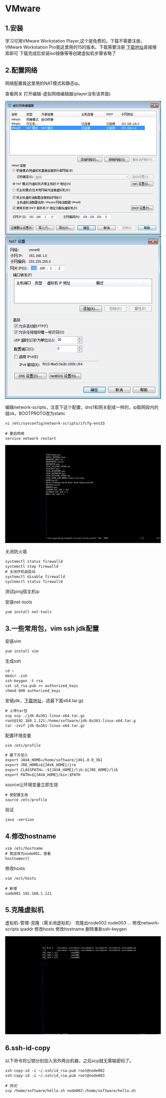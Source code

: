# VMware

## 1.安装

学习可用VMware Workstation Player,这个是免费的。下载不需要注册。
VMware Workstation Pro我这里用的15的版本。下载需要注册
[下载地址](https://customerconnect.vmware.com/en/downloads/search?query=vmware%20workstation%20pro%2015)直接搜索即可
下载完成后安装iso镜像等等创建虚拟机步骤省略了


## 2.配置网络

网络配置我这里用的NAT模式和静态ip。

查看网关
打开编辑-虚拟网络编辑器(player没有该界面)

![vmware](./image/vmware1.png)
![vmware](./image/vmware2.png)

编辑network-scripts，注意下这个配置，dns1和网关配成一样的，ip取网段内的就ok，BOOTPROTO改为static
```shell
vi /etc/sysconfig/network-scripts/ifcfg-ens33

# 重启网络
service network restart
```
![vmware](./image/vmware3.png)


关闭防火墙
```shell
systemctl status firewalld
systemctl stop firewalld
# 关闭开机自启动
systemctl disable firewalld
systemctl status firewalld
```

测试ping宿主机ip

安装net-tools
```shell
yum install net-tools
```

## 3.一些常用包，vim ssh jdk配置
安装vim
```shell
yum install vim
```

生成ssh
```shell
cd ~
mkdir .ssh
ssh-keygen -t rsa
cat id_rsa.pub >> authorized_keys
chmod 600 authorized_keys
```

安装jdk，[下载地址](https://www.oracle.com/java/technologies/downloads/#java8)，选最下面x64.tar.gz
```shell
# 上传tar包
scp scp ./jdk-8u361-linux-x64.tar.gz root@192.168.1.121:/home/software/jdk-8u361-linux-x64.tar.g
tar -zxvf jdk-8u361-linux-x64.tar.gz
```

配置环境变量
```shell
vim /etc/profile
```

```shell
# 最下方加入
export JAVA_HOME=/home/software/jdk1.8.0_361  
export JRE_HOME=${JAVA_HOME}/jre  
export CLASSPATH=.:${JAVA_HOME}/lib:${JRE_HOME}/lib  
export PATH=${JAVA_HOME}/bin:$PATH
```

source让环境变量立即生效
```shell
# 使配置生效
source /etc/profile
```

验证
```shell
java -version
```

## 4.修改hostname

```shell
vim /etc/hostname
# 我这改为node001，查看
hostnamectl
```

修改hosts
```shell
vim /ect/hosts

# 新增
node001 192.168.1.121
```

## 5.克隆虚拟机

虚拟机-管理-克隆（需关闭虚拟机）
克隆出node002 node003 ...
修改network-scripts ipaddr
修改hosts
修改hostname
删除重新ssh-keygen

![vmware](./image/vmware4.png)

## 6.ssh-id-copy

以下命令将公钥分别加入另外两台机器，之后scp就无需输密码了。
```shell
ssh-copy-id -i ~/.ssh/id_rsa.pub root@node002
ssh-copy-id -i ~/.ssh/id_rsa.pub root@node003

# 测试
scp /home/software/hello.sh node002:/home/software/hello.sh
```
